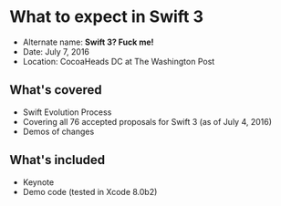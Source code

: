 # What to expect in Swift 3

- Alternate name: **Swift 3? Fuck me!**
- Date: July 7, 2016
- Location: CocoaHeads DC at The Washington Post

## What's covered

- Swift Evolution Process
- Covering all 76 accepted proposals for Swift 3 (as of July 4, 2016)
- Demos of changes

## What's included

- Keynote
- Demo code (tested in Xcode 8.0b2)
